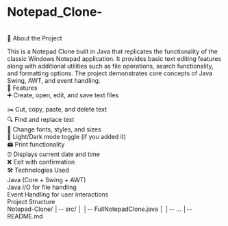# Notepad_Clone-
<br> 📌 About the Project <br>

This is a Notepad Clone built in Java that replicates the functionality of the classic Windows Notepad application. It provides basic text editing features along with additional utilities such as file operations, search functionality, and formatting options. The project demonstrates core concepts of Java Swing, AWT, and event handling.
<br>
🚀 Features
<br>
➕ Create, open, edit, and save text files <br>

✂️ Cut, copy, paste, and delete text
<br>
🔍 Find and replace text
<br>
🎨 Change fonts, styles, and sizes
<br>
🌙 Light/Dark mode toggle (if you added it)
<br>
🖨️ Print functionality
<br>
⏰ Displays current date and time
<br>
❌ Exit with confirmation
<br>
🛠️ Technologies Used
<br>
Java (Core + Swing + AWT)
<br>
Java I/O for file handling
<br>
Event Handling for user interactions
<br>
Project Structure <br>
Notepad-Clone/
│-- src/
│   │-- FullNotepadClone.java
│   │-- ...
│-- README.md
